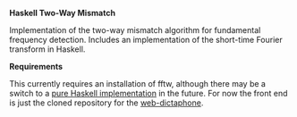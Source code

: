 **Haskell Two-Way Mismatch**

Implementation of the two-way mismatch algorithm for fundamental frequency detection. Includes an implementation of the short-time Fourier transform in Haskell.

**Requirements**

This currently requires an installation of fftw, although there may be a switch to a [pure Haskell implementation](https://hackage.haskell.org/package/arb-fft) in the future.
For now the front end is just the cloned repository for the [web-dictaphone](https://github.com/mdn/web-dictaphone).
